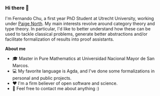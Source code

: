 ### Hi there 👋

I'm Fernando Chu, a first year PhD Student at Utrecht University, working under [Paige North](https://paigenorth.github.io/).
My main interests revolve around category theory and type theory. In particular, I'd like to better understand how these can be used to tackle classical problems, generate better abstractions and/or facilitate formalization of results into proof assistants.

**About me**

- 🎓 Master in Pure Mathematics at Universidad Nacional Mayor de San Marcos.
- 💻 My favorite language is Agda, and I've done some formalizations in personal and public projects.
- ❤️ I'm a firm believer of open software and science.
- 💬 Feel free to contact me about anything :)
